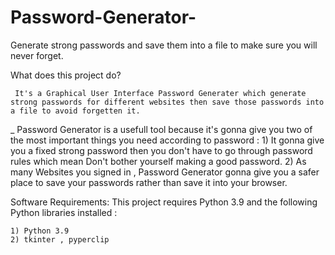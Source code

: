 # Password-Generator-
Generate strong passwords and save them into a file to make sure you will never forget.


What does this project do?
      
     It's a Graphical User Interface Password Generater which generate strong passwords for different websites then save those passwords into a file to avoid forgetten it.

_ Password Generator is a usefull tool because it's gonna give you two of the most important things you need according to password :
	      1) It gonna give you a fixed strong password then you don't have to go through password                       rules which mean Don't bother yourself making a good password.
	      2) As many Websites you signed in , Password Generator gonna give you a safer place to save                   your passwords rather than save it into your browser.

Software Requirements:
	This project requires Python 3.9 and the following Python libraries installed :

	1) Python 3.9
	2) tkinter , pyperclip
